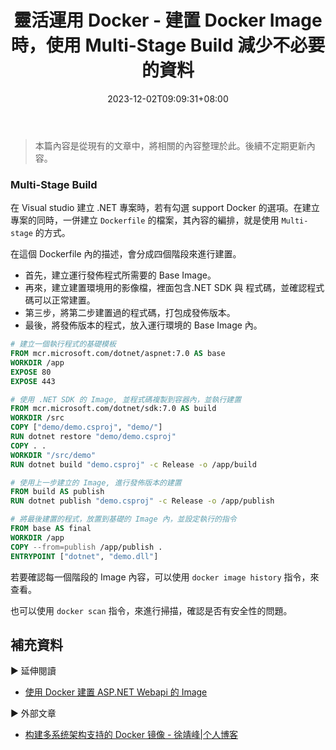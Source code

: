 ﻿---
title: 靈活運用 Docker - 建置 Docker Image 時，使用 Multi-Stage Build 減少不必要的資料
description: 本文記錄在建置 Docker Image 時，如何使用 Multi-Stage build的方式，有效的減少產出 Artfact 的大小。後續不定期更新內容。
date: 2023-12-02T09:09:31+08:00
lastmod: 2023-12-02T09:09:31+08:00
tags:
  - Docker
categories:
  - Container
keywords:
  - Container
  - Docker
  - docker build
  - Multi-Stage Build
slug: docker-build-use-multi-stage-build
series: 靈活運用 Docker 打造高效的容器化應用環境
---

> 本篇內容是從現有的文章中，將相關的內容整理於此。後續不定期更新內容。

### Multi-Stage Build

在 Visual studio 建立 .NET 專案時，若有勾選 support Docker 的選項。在建立專案的同時，一併建立 `Dockerfile` 的檔案，其內容的編排，就是使用 `Multi-stage` 的方式。

在這個 Dockerfile 內的描述，會分成四個階段來進行建置。

- 首先，建立運行發佈程式所需要的 Base Image。
- 再來，建立建置環境用的影像檔，裡面包含.NET SDK 與 程式碼，並確認程式碼可以正常建置。
- 第三步，將第二步建置過的程式碼，打包成發佈版本。
- 最後，將發佈版本的程式，放入運行環境的 Base Image 內。

```Dockerfile
# 建立一個執行程式的基礎模板
FROM mcr.microsoft.com/dotnet/aspnet:7.0 AS base
WORKDIR /app
EXPOSE 80
EXPOSE 443

# 使用 .NET SDK 的 Image, 並程式碼複製到容器內，並執行建置
FROM mcr.microsoft.com/dotnet/sdk:7.0 AS build
WORKDIR /src
COPY ["demo/demo.csproj", "demo/"]
RUN dotnet restore "demo/demo.csproj"
COPY . .
WORKDIR "/src/demo"
RUN dotnet build "demo.csproj" -c Release -o /app/build

# 使用上一步建立的 Image, 進行發佈版本的建置
FROM build AS publish
RUN dotnet publish "demo.csproj" -c Release -o /app/publish

# 將最後建置的程式，放置到基礎的 Image 內，並設定執行的指令
FROM base AS final
WORKDIR /app
COPY --from=publish /app/publish .
ENTRYPOINT ["dotnet", "demo.dll"]
```

若要確認每一個階段的 Image 內容，可以使用 `docker image history` 指令，來查看。

也可以使用 `docker scan` 指令，來進行掃描，確認是否有安全性的問題。

## 補充資料

▶ 延伸閱讀

- [使用 Docker 建置 ASP.NET Webapi 的 Image](../../../Container/aspnet-webapi-containerized/index.md)

▶ 外部文章

- [构建多系统架构支持的 Docker 镜像 - 徐靖峰|个人博客](https://www.cnkirito.moe/docker-multi-arch/)

